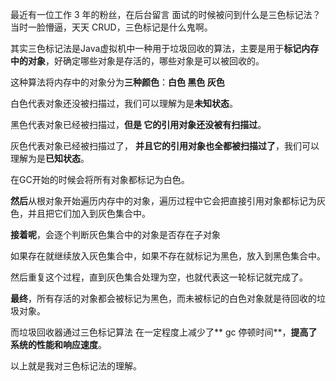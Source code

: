 最近有一位工作 3 年的粉丝，在后台留言   面试的时候被问到什么是三色标记法？当时一脸懵逼，天天 CRUD，三色标记是什么鬼啊。

其实三色标记法是Java虚拟机中一种用于垃圾回收的算法，主要是用于**标记内存中的对象**，好确定哪些对象是存活的，哪些对象是可以被回收的。

这种算法将内存中的对象分为**三种颜色**：**白色 黑色 灰色**

白色代表对象还没被扫描过，我们可以理解为是**未知状态**。

黑色代表对象已经被扫描过，**但是   它的引用对象还没被有扫描过**。

灰色代表对象已经被扫描过了， **并且它的引用对象也全都被扫描过了**，我们可以理解为是**已知状态**。



在GC开始的时候会将所有对象都标记为白色。

**然后**从根对象开始遍历内存中的对象，遍历过程中它会把直接引用对象都标记为灰色，并且把它们加入到灰色集合中。

**接着呢**，会逐个判断灰色集合中的对象是否存在子对象

如果存在就继续放入灰色集合中，如果不存在就标记为黑色，放入到黑色集合中。

然后重复这个过程，直到灰色集合处理为空，也就代表这一轮标记就完成了。

**最终**，所有存活的对象都会被标记为黑色，而未被标记的白色对象就是待回收的垃圾对象。

而垃圾回收器通过三色标记算法 在一定程度上减少了** gc 停顿时间**，**提高了系统的性能和响应速度**。

以上就是我对三色标记法的理解。




